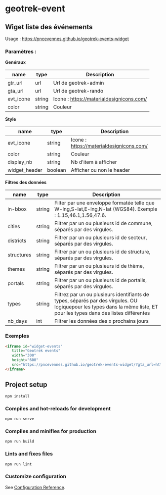 # geotrek-event


## Wiget liste des événements

Usage : https://pncevennes.github.io/geotrek-events-widget

### Paramètres :
**Genéraux**

| name        |type       | Description |
| ----------- |-----------| ----------- |
| gtr_url     |  url      | Url de geotrek-admin       |
| gta_url     |  url      | Url de geotrek-rando        |
| evt_icone     |  string      | Icone : https://materialdesignicons.com/        |
| color     |  string      | Couleur        |

**Style**

| name              |type          | Description                                          |
| ----------------- |------------- | ---------------------------------------------------- |
| evt_icone         |  string      | Icone : https://materialdesignicons.com/             |
| color             |  string      | Couleur                                              |
| display_nb        |  string      | Nb d'item à afficher                                 |
| widget_header     |  boolean     | Afficher  ou non le header                           |


**Filtres des données**

| name              |type          | Description                                          |
| ----------------- |------------- | ---------------------------------------------------- |
|in-bbox     |  string      | Filter par une enveloppe formatée telle que W-lng,S-lat,E-lng,N-lat (WGS84). Exemple : 1.15,46.1,1.56,47.6.            |
|cities      |  string      | Filtrer par un ou plusieurs id de commune, séparés par des virgules.             |
|districts   |  string      | Filtrer par un ou plusieurs id de secteur, séparés par des virgules.             |
|structures  |  string      | Filtrer par un ou plusieurs id de structure, séparés par des virgules.             |
|themes      |  string      | Filtrer par un ou plusieurs id de thème, séparés par des virgules.             |
|portals     |  string      | Filtrer par un ou plusieurs id de portails, séparés par des virgules.             |
|types        |  string      | Filtrez par un ou plusieurs identifiants de types, séparés par des virgules. OU logiquepour les types dans la même liste, ET pour les types dans des listes différentes             |
|nb_days      |  int      | Filtrer les données des x prochains jours             |


### Exemples

```html
<iframe id="widget-events"
   title="Geotrek events"
   width="300"
   height="600"
   src="https://pncevennes.github.io/geotrek-events-widget/?gta_url=https://geotrekdemo.ecrins-parcnational.fr&gtr_url=https://gtr3demo.ecrins-parcnational.fr">
</iframe>

```


## Project setup
```
npm install
```

### Compiles and hot-reloads for development
```
npm run serve
```

### Compiles and minifies for production
```
npm run build
```

### Lints and fixes files
```
npm run lint
```

### Customize configuration
See [Configuration Reference](https://cli.vuejs.org/config/).

